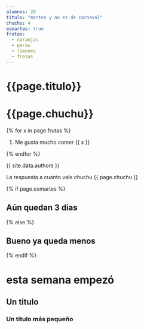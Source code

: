```yaml
---
alumnos: 20
titulo: "martes y no es de carnaval"
chuchu: 4
esmartes: true
frutas:
  - naranjas
  - peras
  - limones
  - fresas
---
```





# {{page.titulo}}

# {{page.chuchu}}

{% for x in page.frutas %}
1. Me gusta mucho comer {{ x }}

{% endfor %}

{{ site.data.authors }}


La respuesta a cuanto vale chuchu  {{ page.chuchu }}

{% if page.esmartes %}
## Aún quedan 3 dias

{% else %}
 ## Bueno ya queda menos

{% endif %}

# esta semana empezó


<h2>Un titulo</h2>

<h3>Un titulo más pequeño</h3>